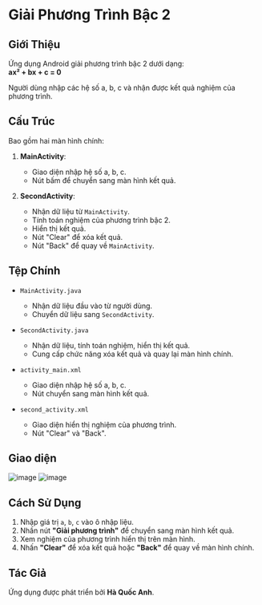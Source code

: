 # Giải Phương Trình Bậc 2

## Giới Thiệu
Ứng dụng Android giải phương trình bậc 2 dưới dạng:  
**ax² + bx + c = 0**  

Người dùng nhập các hệ số a, b, c và nhận được kết quả nghiệm của phương trình.

## Cấu Trúc
Bao gồm hai màn hình chính:  

1. **MainActivity**:  
   - Giao diện nhập hệ số a, b, c.  
   - Nút bấm để chuyển sang màn hình kết quả.  

2. **SecondActivity**:  
   - Nhận dữ liệu từ `MainActivity`.  
   - Tính toán nghiệm của phương trình bậc 2.  
   - Hiển thị kết quả.  
   - Nút "Clear" để xóa kết quả.  
   - Nút "Back" để quay về `MainActivity`.

## Tệp Chính
- `MainActivity.java`  
  - Nhận dữ liệu đầu vào từ người dùng.  
  - Chuyển dữ liệu sang `SecondActivity`.  

- `SecondActivity.java`  
  - Nhận dữ liệu, tính toán nghiệm, hiển thị kết quả.  
  - Cung cấp chức năng xóa kết quả và quay lại màn hình chính.  

- `activity_main.xml`  
  - Giao diện nhập hệ số a, b, c.  
  - Nút chuyển sang màn hình kết quả.  

- `second_activity.xml`  
  - Giao diện hiển thị nghiệm của phương trình.  
  - Nút "Clear" và "Back".  
## Giao diện
![image](https://github.com/user-attachments/assets/e2c6060b-3045-495a-ae4d-e3faf5502d5e)  ![image](https://github.com/user-attachments/assets/49af3b91-7843-4b3b-af8b-18af08bffd99)

## Cách Sử Dụng
1. Nhập giá trị `a`, `b`, `c` vào ô nhập liệu.  
2. Nhấn nút **"Giải phương trình"** để chuyển sang màn hình kết quả.  
3. Xem nghiệm của phương trình hiển thị trên màn hình.  
4. Nhấn **"Clear"** để xóa kết quả hoặc **"Back"** để quay về màn hình chính.  

## Tác Giả
Ứng dụng được phát triển bởi **Hà Quốc Anh**.  
